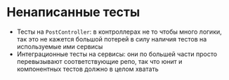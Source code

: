 # Ненаписанные тесты

* Тесты на `PostController`: в контроллерах не то чтобы много логики, так это не кажется большой потерей в силу наличия
  тестов на используемые ими сервисы
* Интеграционные тесты на сервисы: они по большей части просто перевызывают соответствующие репо, так что юнит и
  компонентных тестов должно в целом хватать
